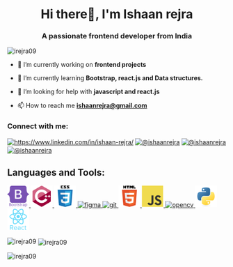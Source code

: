 <h1 align="center">Hi there👋, I'm Ishaan rejra</h1>
<h3 align="center">A passionate frontend developer from India</h3>

<p align="left"> <img src="https://komarev.com/ghpvc/?username=irejra09&label=Profile%20views&color=0e75b6&style=flat" alt="irejra09" /> </p>

- 🔭 I’m currently working on **frontend projects**

- 🌱 I’m currently learning **Bootstrap, react.js and Data structures.**

- 🤝 I’m looking for help with **javascript and react.js**

- 📫 How to reach me **ishaanrejra@gmail.com**

<h3 align="left">Connect with me:</h3>
<p align="left">
<a href="https://linkedin.com/in/https://www.linkedin.com/in/ishaan-rejra/" target="blank"><img align="center" src="https://raw.githubusercontent.com/rahuldkjain/github-profile-readme-generator/master/src/images/icons/Social/linked-in-alt.svg" alt="https://www.linkedin.com/in/ishaan-rejra/" height="30" width="40" /></a>
<a href="https://instagram.com/@ishaanrejra" target="blank"><img align="center" src="https://raw.githubusercontent.com/rahuldkjain/github-profile-readme-generator/master/src/images/icons/Social/instagram.svg" alt="@ishaanrejra" height="30" width="40" /></a>
<a href="https://www.codechef.com/users/@ishaanrejra" target="blank"><img align="center" src="https://cdn.jsdelivr.net/npm/simple-icons@3.1.0/icons/codechef.svg" alt="@ishaanrejra" height="30" width="40" /></a>
<a href="https://www.hackerrank.com/@ishaanrejra" target="blank"><img align="center" src="https://raw.githubusercontent.com/rahuldkjain/github-profile-readme-generator/master/src/images/icons/Social/hackerrank.svg" alt="@ishaanrejra" height="30" width="40" /></a>
</p>

<h2 align="left">Languages and Tools:</h2>
<p align="left"> <a href="https://getbootstrap.com" target="_blank" rel="noreferrer"> <img src="https://raw.githubusercontent.com/devicons/devicon/master/icons/bootstrap/bootstrap-plain-wordmark.svg" alt="bootstrap" width="50" height="50"/> </a> <a href="https://www.w3schools.com/cpp/" target="_blank" rel="noreferrer"> <img src="https://raw.githubusercontent.com/devicons/devicon/master/icons/cplusplus/cplusplus-original.svg" alt="cplusplus" width="50" height="50"/> </a> <a href="https://www.w3schools.com/css/" target="_blank" rel="noreferrer"> <img src="https://raw.githubusercontent.com/devicons/devicon/master/icons/css3/css3-original-wordmark.svg" alt="css3" width="50" height="50"/> </a> <a href="https://www.figma.com/" target="_blank" rel="noreferrer"> <img src="https://www.vectorlogo.zone/logos/figma/figma-icon.svg" alt="figma" width="50" height="50"/> </a> <a href="https://git-scm.com/" target="_blank" rel="noreferrer"> <img src="https://www.vectorlogo.zone/logos/git-scm/git-scm-icon.svg" alt="git" width="50" height="50"/> </a> <a href="https://www.w3.org/html/" target="_blank" rel="noreferrer"> <img src="https://raw.githubusercontent.com/devicons/devicon/master/icons/html5/html5-original-wordmark.svg" alt="html5" width="50" height="50"/> </a> <a href="https://developer.mozilla.org/en-US/docs/Web/JavaScript" target="_blank" rel="noreferrer"> <img src="https://raw.githubusercontent.com/devicons/devicon/master/icons/javascript/javascript-original.svg" alt="javascript" width="50" height="50"/> </a> <a href="https://opencv.org/" target="_blank" rel="noreferrer"> <img src="https://www.vectorlogo.zone/logos/opencv/opencv-icon.svg" alt="opencv" width="50" height="50"/> </a> <a href="https://www.python.org" target="_blank" rel="noreferrer"> <img src="https://raw.githubusercontent.com/devicons/devicon/master/icons/python/python-original.svg" alt="python" width="50" height="50"/> </a> <a href="https://reactjs.org/" target="_blank" rel="noreferrer"> <img src="https://raw.githubusercontent.com/devicons/devicon/master/icons/react/react-original-wordmark.svg" alt="react" width="50" height="50"/> </a> </p>

<p><img align="left" src="https://github-readme-stats.vercel.app/api/top-langs?username=irejra09&show_icons=true&locale=en&layout=compact" alt="irejra09" /></p>

<p>&nbsp;<img align="center" src="https://github-readme-stats.vercel.app/api?username=irejra09&show_icons=true&locale=en" alt="irejra09" /></p>

<p><img align="center" src="https://github-readme-streak-stats.herokuapp.com/?user=irejra09&" alt="irejra09" /></p>


